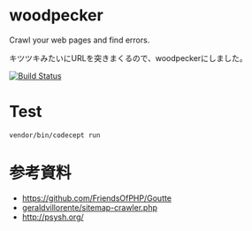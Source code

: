 # woodpecker
Crawl your web pages and find errors.

キツツキみたいにURLを突きまくるので、woodpeckerにしました。

[![Build Status](https://travis-ci.org/Cookbiz/woodpecker.svg?branch=master)](https://travis-ci.org/Cookbiz/woodpecker)

# Test

```
vendor/bin/codecept run
```


# 参考資料
* https://github.com/FriendsOfPHP/Goutte
* [geraldvillorente/sitemap-crawler.php](https://gist.github.com/geraldvillorente/e5e2cab7cda86a890b76)
* http://psysh.org/
